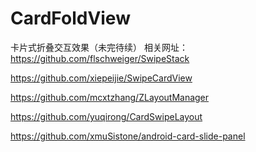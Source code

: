 # CardFoldView
卡片式折叠交互效果（未完待续）
相关网址：
https://github.com/flschweiger/SwipeStack

https://github.com/xiepeijie/SwipeCardView

https://github.com/mcxtzhang/ZLayoutManager

https://github.com/yuqirong/CardSwipeLayout

https://github.com/xmuSistone/android-card-slide-panel
